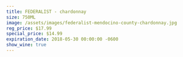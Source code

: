 ```yaml
---
title: FEDERALIST - chardonnay
size: 750ML
image: /assets/images/federalist-mendocino-county-chardonnay.jpg
reg_price: $17.99
special_price: $14.99
expiration_date: 2018-05-30 00:00:00 -0600
show_wine: true
---
```


